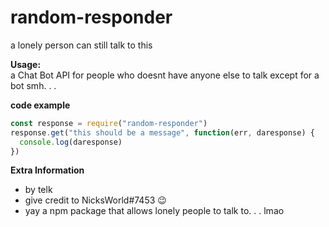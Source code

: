 # random-responder
a lonely person can still talk to this

__Usage:__  
a Chat Bot API for people who doesnt have anyone else to talk except for a bot
smh. . .


__code example__
```javascript
const response = require("random-responder")
response.get("this should be a message", function(err, daresponse) {
  console.log(daresponse)
})
```

__Extra Information__
* by telk
* give credit to NicksWorld#7453 😉
* yay a npm package that allows lonely people to talk to. . . lmao
